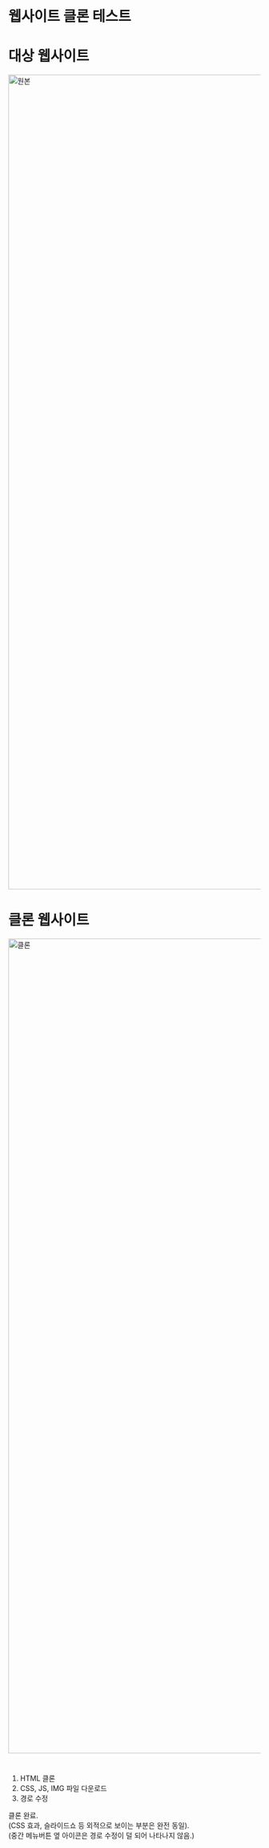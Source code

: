 # 웹사이트 클론 테스트

# 대상 웹사이트
<img width="1624" alt="원본" src="https://user-images.githubusercontent.com/74097144/149363791-7a96981d-c003-4963-ab39-7f89516c0ad2.png">

# 클론 웹사이트
<img width="1624" alt="클론" src="https://user-images.githubusercontent.com/74097144/149363810-58e14abe-6c7e-4dee-ac38-6880628a3366.png">

# 
1. HTML 클론
2. CSS, JS, IMG 파일 다운로드
3. 경로 수정

클론 완료.  
(CSS 효과, 슬라이드쇼 등 외적으로 보이는 부분은 완전 동일).  
(중간 메뉴버튼 옆 아이콘은 경로 수정이 덜 되어 나타나지 않음.)  
